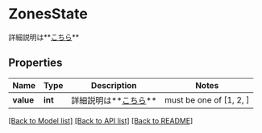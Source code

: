 # ZonesState

詳細説明は**[こちら](#tag/zones)**

## Properties
Name | Type | Description | Notes
------------ | ------------- | ------------- | -------------
**value** | **int** | 詳細説明は**[こちら](#tag/zones)** |  must be one of [1, 2, ]

[[Back to Model list]](../README.md#documentation-for-models) [[Back to API list]](../README.md#documentation-for-api-endpoints) [[Back to README]](../README.md)


